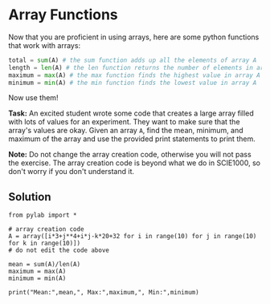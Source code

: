 # Array Functions

Now that you are proficient in using arrays, here are some python functions that work with arrays:

```python
total = sum(A) # the sum function adds up all the elements of array A
length = len(A) # the len function returns the number of elements in array A
maximum = max(A) # the max function finds the highest value in array A
minimum = min(A) # the min function finds the lowest value in array A
```

Now use them!

**Task:** An excited student wrote some code that creates a large array filled with lots of values for an experiment. They want to make sure that the array's values are okay. Given an array `A`, find the mean, minimum, and maximum of the array and use the provided print statements to print them.

**Note:** Do not change the array creation code, otherwise you will not pass the exercise. The array creation code is beyond what we do in SCIE1000, so don't worry if you don't understand it.

## Solution
```
from pylab import *

# array creation code
A = array([i*3+j**4+i*j-k*20+32 for i in range(10) for j in range(10) for k in range(10)])
# do not edit the code above

mean = sum(A)/len(A)
maximum = max(A)
minimum = min(A)

print("Mean:",mean,", Max:",maximum,", Min:",minimum)
```
